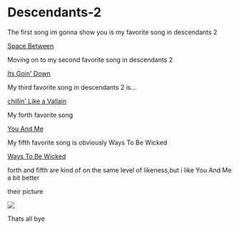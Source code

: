 # Descendants-2
<html>
  <body>
    <p>The first song im gonna show you is my favorite song in descendants 2</p>
      <p><a href=https://www.youtube.com/watch?v=NalipNz4e3g>Space Between</a>
        <p>Moving on to my second favorite song in descendants 2</p>
          <p><a href=https://www.youtube.com/watch?v=4Vv-zcAoer8>Its Goin' Down</a></p>
            <p>My third favorite song in descendants 2 is...</p>
              <p><a href=https://www.youtube.com/watch?v=tSDcbucrWmw>chillin' Like a Vallain</a></p>
                <p>My forth favorite song</p>
                 <p><a href=https://www.youtube.com/watch?v=Q0kuJ3lPnPY>You And Me</a>
              <p>My fifth favorite song is obviously Ways To Be Wicked</p>
            <p><a href=https://www.youtube.com/watch?v=lX6g_cm2rM4>Ways To Be Wicked</a></p>
        <p>forth and fifth are kind of on the same level of likeness,but i like You And Me a bit better</p>
      <p>their picture</p>
    <p><img src=http://www.heyuguys.com/images/2017/05/Descendents-2-Group.jpg></p>
<p>Thats all bye</p>
</body>
</html>

